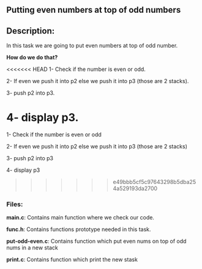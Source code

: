 ## Putting even numbers at top of odd numbers

<h2>Description:</h2>

In this task we are going to put even numbers at top of odd number.

**How do we do that?**

<<<<<<< HEAD
1- Check if the number is even or odd.

2- If even we push it into p2 else we push it into p3 (those are 2 stacks).

3- push p2 into p3.

4- display p3.
=======
1- Check if the number is even or odd

2- If even we push it into p2 else we push it into p3 (those are 2 stacks)

3- push p2 into p3

4- display p3
>>>>>>> e49bbb5cf5c97643298b5dba254a529193da2700

   <h3>Files:</h3>

**main.c**: Contains main function where we check our code.

**func.h**: Contains functions prototype needed in this task.

**put-odd-even.c**: Contains function which put even nums on top of odd nums in a new stack

**print.c**: Contains function which print the new stask

